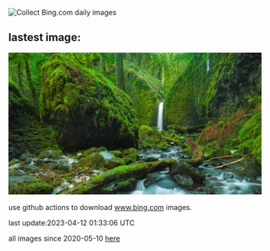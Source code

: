 ![Collect Bing.com daily images](https://github.com/counter2015/bing-daily-images/workflows/Collect%20Bing.com%20daily%20images/badge.svg)
## lastest image:
![](images/MossyGrottoFalls.jpg)

use github actions to download www.bing.com images.

last update:2023-04-12 01:33:06 UTC

all images since 2020-05-10 [here](https://github.com/counter2015/bing-daily-images/tree/master/images) 
